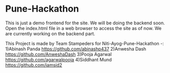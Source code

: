 # Pune-Hackathon
This is just a demo frontend for the site. We will be doing the backend soon.
Open the index.html file in a web browser to access the site as of now. We are currently working on the backend part.

This Project is made by Team Stampeders for Niti-Ayog-Pune-Hackathon -:
1)Abinash Panda https://github.com/abinashp437
2)Anwesha Dash https://github.com/AnweshaDash
3)Pooja Agarwal https://github.com/agarwalpooja
4)Siddhant Mund https://github.com/iamsid2
